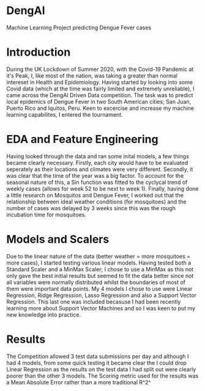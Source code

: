 # DengAI
Machine Learning Project predicting Dengue Fever cases

# Introduction
During the UK Lockdown of Summer 2020, with the Covid-19 Pandemic at it's Peak, I, like most of the nation, was taking a greater than normal intereset in Health and Epidemiology. Having started by looking into some Covid data (which at the time was fairly limited and extremely unreliable), I came across the DengAI Driven Data competition. The task was to predict local epidemics of Dengue Fever in two South American cities; San Juan, Puerto Rico and Iquitos, Peru. Keen to excercise and increase my machine learning capabilites, I entered the tournament.

# EDA and Feature Engineering
Having looked through the data and ran some inital models, a few things became clearly necessary. Firstly, each city would have to be evaluated seperately as their locations and climates were very different. Secondly, it was clear that the time of the year was a big factor. To account for the seasonal nature of this, a 
Sin function was fitted to the cyclycal trend of weekly cases (allows for week 52 to be next to week 1). Finally, having done a little research on Mosquitos and Dengue Fever, I worked out that the relationship between ideal weather conditions (for mosquitoes) and the number of cases was delayed by 3 weeks since this was the rough incubation time for mosquitoes.

# Models and Scalers
Due to the linear nature of the data (better weather = more mosquitoes = more cases), I started testing various linear models. Having tested both a Standard Scaler and a MinMax Scaler; I chose to use a MinMax as this not only gave the best initial results but seemed to fit the data better since not all variables were normally distributed whilst the boundaries of most of them were important data points. My 4 models I chose to use were Linear Regression, Ridge Regression, Lasso Regression and also a Support Vector Regression. This last one was included becasuse I had been recently learning more about Support Vector Machines and so I was keen to put my new knowledge into practice.

# Results
The Competition allowed 3 test data submissions per day and although I had 4 models, from some quick testing it became clear the I could drop Linear Regression as the results on the test data I had split out were clearly poorer than the other 3 models. The Scoring metric used for the results was a Mean Absolute Error rather than a more traditional R^2^
